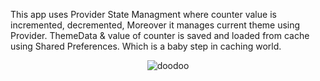 This app uses Provider State Managment where counter value is incremented, decremented, Moreover it manages current theme using Provider.
ThemeData & value of counter is saved and loaded from cache using Shared Preferences. Which is a baby step in caching world.

<div align="center">
  <img src="https://github.com/user-attachments/assets/03b43780-85c1-42c0-ba58-124de6c1f69f" alt="doodoo">
</div>
